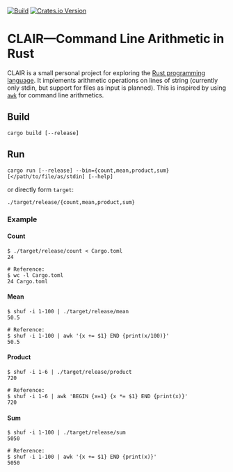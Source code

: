 [![Build](https://github.com/hanslovsky/clair/actions/workflows/test-build.yml/badge.svg)](https://github.com/hanslovsky/clair/actions/workflows/test-build.yml)
[![Crates.io Version](https://img.shields.io/crates/v/clair)](https://crates.io/crates/clair)


# CLAIR—Command Line Arithmetic in Rust

CLAIR is a small personal project for exploring the [Rust programming language](https://www.rust-lang.org/).
It implements arithmetic operations on lines of string (currently only stdin, but support for files as input is planned).
This is inspired by using [`awk`](https://www.gnu.org/software/gawk/manual/gawk.html) for command line arithmetics.

## Build

```shell
cargo build [--release]
```

## Run

```shell
cargo run [--release] --bin={count,mean,product,sum} [</path/to/file/as/stdin] [--help]
```
or directly form `target`:

```shell
./target/release/{count,mean,product,sum}
```

### Example
#### Count

```shell
$ ./target/release/count < Cargo.toml
24

# Reference:
$ wc -l Cargo.toml
24 Cargo.toml
```

#### Mean

```shell
$ shuf -i 1-100 | ./target/release/mean
50.5

# Reference:
$ shuf -i 1-100 | awk '{x += $1} END {print(x/100)}'
50.5
```

#### Product

```shell
$ shuf -i 1-6 | ./target/release/product
720

# Reference:
$ shuf -i 1-6 | awk 'BEGIN {x=1} {x *= $1} END {print(x)}'
720
```

#### Sum

```shell
$ shuf -i 1-100 | ./target/release/sum
5050

# Reference:
$ shuf -i 1-100 | awk '{x += $1} END {print(x)}'
5050
```

